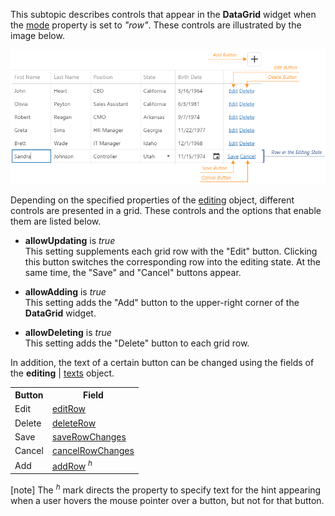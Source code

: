 This subtopic describes controls that appear in the **DataGrid** widget when the [mode](/api-reference/10%20UI%20Widgets/dxDataGrid/1%20Configuration/editing/mode.md '/Documentation/ApiReference/UI_Widgets/dxDataGrid/Configuration/editing/#mode') property is set to *"row"*. These controls are illustrated by the image below.

![DevExtreme DataGrid Editing](/images/DataGrid/EditingRow.png)

Depending on the specified properties of the [editing](/api-reference/10%20UI%20Widgets/dxDataGrid/1%20Configuration/editing '/Documentation/ApiReference/UI_Widgets/dxDataGrid/Configuration/editing/') object, different controls are presented in a grid. These controls and the options that enable them are listed below.

* **allowUpdating** is *true*		
This setting supplements each grid row with the "Edit" button. Clicking this button switches the corresponding row into the editing state. At the same time, the "Save" and "Cancel" buttons appear.

* **allowAdding** is *true*		
This setting adds the "Add" button to the upper-right corner of the **DataGrid** widget.

* **allowDeleting** is *true*		
This setting adds the "Delete" button to each grid row.

In addition, the text of a certain button can be changed using the fields of the **editing** | [texts](/api-reference/10%20UI%20Widgets/dxDataGrid/1%20Configuration/editing/texts '/Documentation/ApiReference/UI_Widgets/dxDataGrid/Configuration/editing/texts/') object.

<div class="simple-table">
<table>
	<tr>
		<th>Button</th>
		<th>Field</th>
	</tr>
	<tr>
		<td>Edit</td>
		<td><a href="/Documentation/16_2/ApiReference/UI_Widgets/dxDataGrid/Configuration/editing/texts#editRow">editRow</a></td>
	</tr>
	<tr>
		<td>Delete</td>
		<td><a href="/Documentation/16_2/ApiReference/UI_Widgets/dxDataGrid/Configuration/editing/texts#deleteRow">deleteRow</a></td>
	</tr>
	<tr>
		<td>Save</td>
		<td><a href="/Documentation/16_2/ApiReference/UI_Widgets/dxDataGrid/Configuration/editing/texts#saveRowChanges">saveRowChanges</a></td>
	</tr>
	<tr>
		<td>Cancel</td>
		<td><a href="/Documentation/16_2/ApiReference/UI_Widgets/dxDataGrid/Configuration/editing/texts#cancelRowChanges">cancelRowChanges</a></td>
	</tr>
	<tr>
		<td>Add</td>
		<td><a href="/Documentation/16_2/ApiReference/UI_Widgets/dxDataGrid/Configuration/editing/texts#addRow">addRow</a> <sup><em>h</em></sup></td>
	</tr>
</table>
</div>

[note] The <sup>*h*</sup> mark directs the property to specify text for the hint appearing when a user hovers the mouse pointer over a button, but not for that button.